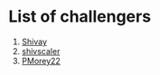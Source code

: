 # List of challengers
1. [Shivay](https://github.com/shivaylamba)
2. [shivscaler](http://github.com/shivscaler)
3. [PMorey22](https://github.com/PMorey22)

